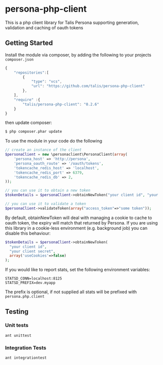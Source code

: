 persona-php-client
==================

This is a php client library for Talis Persona supporting generation, validation and caching of oauth tokens

## Getting Started

Install the module via composer, by adding the following to your projects ``composer.json``

```javascript
{
    "repositories":[
        {
            "type": "vcs",
            "url": "https://github.com/talis/persona-php-client"
        },
    ],
    "require" :{
        "talis/persona-php-client": "0.2.6"
    }
}
```
then update composer:

```bash
$ php composer.phar update
```

To use the module in your code do the following
```php
// create an instance of the client
$personaClient = new \personaclient\PersonaClient(array(
    'persona_host' => 'http://persona',
    'persona_oauth_route' => '/oauth/tokens',
    'tokencache_redis_host' => 'localhost',
    'tokencache_redis_port' => 6379,
    'tokencache_redis_db' => 2,
));

// you can use it to obtain a new token
$tokenDetails = $personaClient->obtainNewToken("your client id", "your client secret");

// you can use it to validate a token
$personaClient->validateToken(array("access_token"=>"some token"));
```

By default, obtainNewToken will deal with managing a cookie to cache to oauth token, the expiry will match that returned by Persona. If you are using this library in a cookie-less environment (e.g. background job) you can disable this behaviour:

```php
$tokenDetails = $personaClient->obtainNewToken(
  "your client id", 
  "your client secret", 
  array('useCookies'=>false)
);
```

If you would like to report stats, set the following environment variables:

```
STATSD_CONN=localhost:8125
STATSD_PREFIX=dev.myapp
```

The prefix is optional, if not supplied all stats will be prefixed with `persona.php.client`

## Testing
### Unit tests
```
ant unittest
```
### Integration Tests
```
ant integrationtest
```